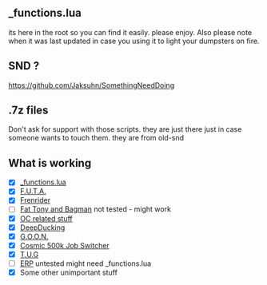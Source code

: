 ## _functions.lua
its here in the root so you can find it easily.
please enjoy.
Also please note when it was last updated in case you using it to light your dumpsters on fire.

## SND ?
https://github.com/Jaksuhn/SomethingNeedDoing

## .7z files
Don't ask for support with those scripts.  they are just there just in case someone wants to touch them. they are from old-snd

## What is working
 - [x] [_functions.lua](https://raw.githubusercontent.com/McVaxius/dhogsbreakfeast/refs/heads/main/_functions.lua)
 - [x] [F.U.T.A.](https://github.com/McVaxius/dhogsbreakfeast/tree/main/AutoRetainer%20Companions/F.U.T.A)
 - [x] [Frenrider](https://github.com/McVaxius/dhogsbreakfeast/tree/main/Dungeons%20and%20Multiboxing/frenrider)
 - [ ] [Fat Tony and Bagman](https://github.com/McVaxius/dhogsbreakfeast/tree/main/AutoRetainer%20Companions/Fat%20Tony) not tested - might work
 - [x] [OC related stuff](https://github.com/McVaxius/dhogsbreakfeast/tree/main/Dungeons%20and%20Multiboxing/OC)
 - [x] [DeepDucking](https://github.com/McVaxius/dhogsbreakfeast/tree/main/Dungeons%20and%20Multiboxing/Deep%20Ducking)
 - [x] [G.O.O.N.](https://github.com/McVaxius/dhogsbreakfeast/tree/main/Dungeons%20and%20Multiboxing/G.O.O.N)
 - [x] [Cosmic 500k Job Switcher](https://raw.githubusercontent.com/McVaxius/dhogsbreakfeast/refs/heads/main/Gathering/cosmic500k_McVaxius.lua)
 - [x] [T.U.G](https://github.com/McVaxius/dhogsbreakfeast/tree/main/T.U.G.%C2%A0)
 - [ ] [ERP](https://github.com/McVaxius/dhogsbreakfeast/tree/main/ERP) untested might need _functions.lua
 - [x] Some other unimportant stuff

